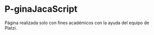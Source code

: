 # P-ginaJacaScript

Página realizada solo con fines académicos con la ayuda del equipo de Platzi.  
